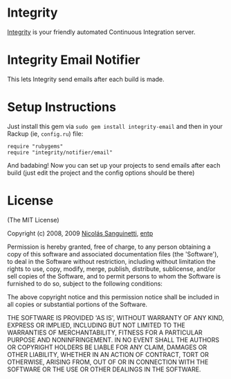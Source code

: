 Integrity
=========

[Integrity][] is your friendly automated Continuous Integration server.

Integrity Email Notifier
========================

This lets Integrity send emails after each build is made.

Setup Instructions
==================

Just install this gem via `sudo gem install integrity-email` and then in your
Rackup (ie, `config.ru`) file:

    require "rubygems"
    require "integrity/notifier/email"

And badabing! Now you can set up your projects to send emails after
each build (just edit the project and the config options should be
there)

License
=======

(The MIT License)

Copyright (c) 2008, 2009 [Nicolás Sanguinetti][foca], [entp][]

Permission is hereby granted, free of charge, to any person obtaining
a copy of this software and associated documentation files (the
'Software'), to deal in the Software without restriction, including
without limitation the rights to use, copy, modify, merge, publish,
distribute, sublicense, and/or sell copies of the Software, and to
permit persons to whom the Software is furnished to do so, subject to
the following conditions:

The above copyright notice and this permission notice shall be
included in all copies or substantial portions of the Software.

THE SOFTWARE IS PROVIDED 'AS IS', WITHOUT WARRANTY OF ANY KIND,
EXPRESS OR IMPLIED, INCLUDING BUT NOT LIMITED TO THE WARRANTIES OF
MERCHANTABILITY, FITNESS FOR A PARTICULAR PURPOSE AND NONINFRINGEMENT.
IN NO EVENT SHALL THE AUTHORS OR COPYRIGHT HOLDERS BE LIABLE FOR ANY
CLAIM, DAMAGES OR OTHER LIABILITY, WHETHER IN AN ACTION OF CONTRACT,
TORT OR OTHERWISE, ARISING FROM, OUT OF OR IN CONNECTION WITH THE
SOFTWARE OR THE USE OR OTHER DEALINGS IN THE SOFTWARE.

[Integrity]: http://integrityapp.com
[foca]:      http://nicolassanguinetti.info
[entp]:      http://entp.com
